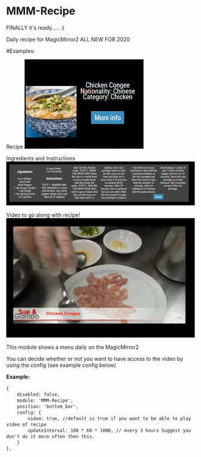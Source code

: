 # MMM-Recipe

 FINALLY it's ready..... :)  
 
Daily recipe for MagicMirror2  ALL NEW FOR 2020

#Examples:

Recipe
![](pics/recipe1.png)

Ingredients and Instructions
![](pics/recipe2.png)

Video to go along with recipe!
![](pics/recipe3.png)

This module shows a menu daily on the MagicMirror2

You can decide whether or not you want to have access to the video by using the config (see example config below)

**Example:**
```
{
    disabled: false,
    module: 'MMM-Recipe',
    position: 'bottom_bar',
    config: {
        video: true, //default is true if you want to be able to play video of recipe
        updateInterval: 180 * 60 * 1000, // every 3 hours Suggest you don't do it more often then this.
    }
},
```
